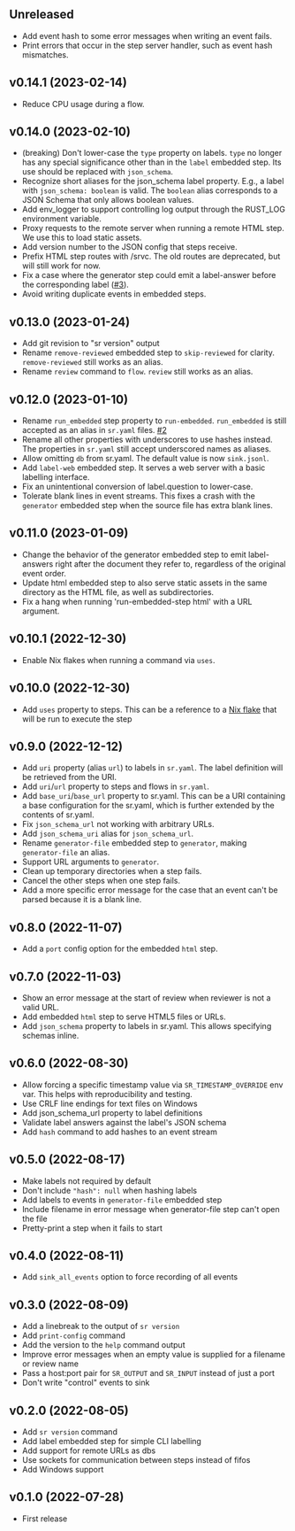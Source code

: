 ## Unreleased

- Add event hash to some error messages when writing an event fails.
- Print errors that occur in the step server handler, such as event hash mismatches.

## v0.14.1 (2023-02-14)

- Reduce CPU usage during a flow.

## v0.14.0 (2023-02-10)

- (breaking) Don't lower-case the `type` property on labels. `type` no longer has any special significance other than in the `label` embedded step. Its use should be replaced with `json_schema`.
- Recognize short aliases for the json_schema label property. E.g., a label with `json_schema: boolean` is valid. The `boolean` alias corresponds to a JSON Schema that only allows boolean values.
- Add env_logger to support controlling log output through the RUST_LOG environment variable.
- Proxy requests to the remote server when running a remote HTML step. We use this to load static assets.
- Add version number to the JSON config that steps receive.
- Prefix HTML step routes with /srvc. The old routes are deprecated, but will still work for now.
- Fix a case where the generator step could emit a label-answer before the corresponding label ([#3](https://github.com/insilica/rs-srvc/issues/3)).
- Avoid writing duplicate events in embedded steps.

## v0.13.0 (2023-01-24)

- Add git revision to "sr version" output
- Rename `remove-reviewed` embedded step to `skip-reviewed` for clarity. `remove-reviewed` still works as an alias.
- Rename `review` command to `flow`. `review` still works as an alias.

## v0.12.0 (2023-01-10)

- Rename `run_embedded` step property to `run-embedded`. `run_embedded` is still accepted as an alias in `sr.yaml` files. [#2](https://github.com/insilica/rs-srvc/issues/2)
- Rename all other properties with underscores to use hashes instead. The properties in `sr.yaml` still accept underscored names as aliases.
- Allow omitting `db` from sr.yaml. The default value is now `sink.jsonl`.
- Add `label-web` embedded step. It serves a web server with a basic labelling interface.
- Fix an unintentional conversion of label.question to lower-case.
- Tolerate blank lines in event streams. This fixes a crash with the `generator` embedded step when the source file has extra blank lines.

## v0.11.0 (2023-01-09)

- Change the behavior of the generator embedded step to emit label-answers
  right after the document they refer to, regardless of the original event
  order.
- Update html embedded step to also serve static assets in the same directory
  as the HTML file, as well as subdirectories.
- Fix a hang when running 'run-embedded-step html' with a URL argument.

## v0.10.1 (2022-12-30)

- Enable Nix flakes when running a command via `uses`.

## v0.10.0 (2022-12-30)

- Add `uses` property to steps. This can be a reference to a [Nix flake](https://nixos.org/manual/nix/stable/command-ref/new-cli/nix3-flake.html#examples) that will be run to execute the step

## v0.9.0 (2022-12-12)

- Add `uri` property (alias `url`) to labels in `sr.yaml`. The label definition will be retrieved from the URI.
- Add `uri`/`url` property to steps and flows in `sr.yaml`.
- Add `base_uri`/`base_url` property to sr.yaml. This can be a URI containing a base configuration for the sr.yaml, which is further extended by the contents of sr.yaml.
- Fix `json_schema_url` not working with arbitrary URLs.
- Add `json_schema_uri` alias for `json_schema_url`.
- Rename `generator-file` embedded step to `generator`, making `generator-file` an alias.
- Support URL arguments to `generator`.
- Clean up temporary directories when a step fails.
- Cancel the other steps when one step fails.
- Add a more specific error message for the case that an event can't be parsed because it is a blank line.

## v0.8.0 (2022-11-07)

- Add a `port` config option for the embedded `html` step.

## v0.7.0 (2022-11-03)

- Show an error message at the start of review when reviewer is not a
  valid URL.
- Add embedded `html` step to serve HTML5 files or URLs.
- Add `json_schema` property to labels in sr.yaml. This allows specifying schemas inline.

## v0.6.0 (2022-08-30)

- Allow forcing a specific timestamp value via `SR_TIMESTAMP_OVERRIDE` env var. This helps with reproducibility and testing.
- Use CRLF line endings for text files on Windows
- Add json_schema_url property to label definitions
- Validate label answers against the label's JSON schema
- Add `hash` command to add hashes to an event stream

## v0.5.0 (2022-08-17)

- Make labels not required by default
- Don't include `"hash": null` when hashing labels
- Add labels to events in `generator-file` embedded step
- Include filename in error message when generator-file step can't open the file
- Pretty-print a step when it fails to start

## v0.4.0 (2022-08-11)

- Add `sink_all_events` option to force recording of all events

## v0.3.0 (2022-08-09)

- Add a linebreak to the output of `sr version`
- Add `print-config` command
- Add the version to the `help` command output
- Improve error messages when an empty value is supplied for a filename or review name
- Pass a host:port pair for `SR_OUTPUT` and `SR_INPUT` instead of just a port
- Don't write "control" events to sink

## v0.2.0 (2022-08-05)
- Add `sr version` command
- Add label embedded step for simple CLI labelling
- Add support for remote URLs as dbs
- Use sockets for communication between steps instead of fifos
- Add Windows support

## v0.1.0 (2022-07-28)
- First release
